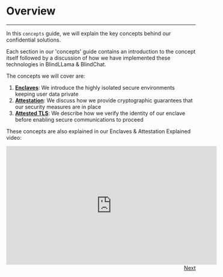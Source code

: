 # Overview
________________________________________________________

In this `concepts` guide, we will explain the key concepts behind our confidential solutions.

Each section in our 'concepts' guide contains an introduction to the concept itself followed by a discussion of how we have implemented these technologies in BlindLLama & BlindChat.

The concepts we will cover are:

  1. [**Enclaves**](./enclaves.md): We introduce the highly isolated secure environments keeping user data private
  2. [**Attestation**](./attestation.md): We discuss how we provide cryptographic guarantees that our security measures are in place
  3. [**Attested TLS**](./TPMs.md): We describe how we verify the identity of our enclave before enabling secure communications to proceed

These concepts are also explained in our Enclaves & Attestation Explained video:
<iframe width="560" height="315" src="https://www.youtube.com/embed/bfFnNCI9Vq8?si=5thZFUKTMbxGKMXk" title="YouTube video player" frameborder="0" allow="accelerometer; autoplay; clipboard-write; encrypted-media; gyroscope; picture-in-picture; web-share" allowfullscreen></iframe>



<div style="text-align: right;">
  <a href="../enclaves" class="btn">Next</a>
</div>